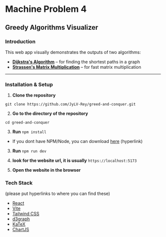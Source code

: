 # Machine Problem 4
## Greedy Algorithms Visualizer

### Introduction

This web app visually demonstrates the outputs of two algorithms:

- **[Dijkstra's Algorithm](https://en.wikipedia.org/wiki/Dijkstra%27s_algorithm)** – for finding the shortest paths in a graph
- **[Strassen's Matrix Multiplication](https://en.wikipedia.org/wiki/Strassen_algorithm)** – for fast matrix multiplication

---

### Installation & Setup

1. **Clone the repository**

```git clone https://github.com/JyLV-Rey/greed-and-conquer.git```

2. **Go to the directory of the repository**

```cd greed-and-conquer```

3. **Run** `npm install`

- If you dont have NPM/Node, you can download [here](https://nodejs.org/en/download) (hyperlink)


3. **Run** ` npm run dev `

4. **look for the website url, it is usually** `https://localhost:5173`
5. **Open the website in the browser**

### Tech Stack
(please put hyperlinks to where you can find these)

- [React](https://reactjs.org/)
- [Vite](https://vitejs.dev/)
- [Tailwind CSS](https://tailwindcss.com/)
- [d3graph](https://github.com/d3/d3)
- [KaTeX](https://katex.org/)
- [ChartJS](https://www.chartjs.org/)

